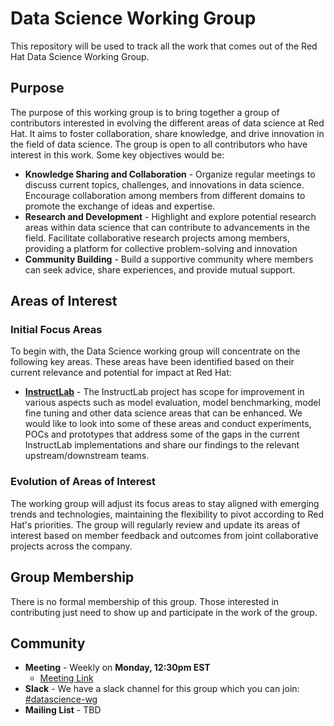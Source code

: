 # Data Science Working Group
This repository will be used to track all the work that comes out of the Red Hat Data Science Working Group.

## Purpose
The purpose of this working group is to bring together a group of contributors interested in evolving the different areas of data science at Red Hat. It aims to foster collaboration, share knowledge, and drive innovation in the field of data science. The group is open to all contributors who have interest in this work. Some key objectives would be:

* **Knowledge Sharing and Collaboration** - Organize regular meetings to discuss current topics, challenges, and innovations in data science. Encourage collaboration among members from different domains to promote the exchange of ideas and expertise.
* **Research and Development** - Highlight and explore potential research areas within data science that can contribute to advancements in the field. Facilitate collaborative research projects among members, providing a platform for collective problem-solving and innovation
* **Community Building** - Build a supportive community where members can seek advice, share experiences, and provide mutual support. 

## Areas of Interest

### Initial Focus Areas

To begin with, the Data Science working group will concentrate on the following key areas. These areas have been identified based on their current relevance and potential for impact at Red Hat:

- **[InstructLab](https://github.com/instructlab)** - The InstructLab project has scope for improvement in various aspects such as model evaluation, model benchmarking, model fine tuning and other data science areas that can be enhanced. We would like to look into some of these areas and conduct experiments, POCs and prototypes that address some of the gaps in the current InstructLab implementations and share our findings to the relevant upstream/downstream teams.

### Evolution of Areas of Interest

The working group will adjust its focus areas to stay aligned with emerging trends and technologies, maintaining the flexibility to pivot according to Red Hat's priorities. The group will regularly review and update its areas of interest based on member feedback and outcomes from joint collaborative projects across the company.

## Group Membership
There is no formal membership of this group. Those interested in contributing just need to show up and participate in the work of the group.

## Community

* **Meeting** - Weekly on **Monday, 12:30pm EST**
  * [Meeting Link](meet.google.com/ipb-sgko-uxv)
* **Slack** - We have a slack channel for this group which you can join: [#datascience-wg](https://redhat.enterprise.slack.com/archives/C076JJZHQSW)
* **Mailing List** - TBD

